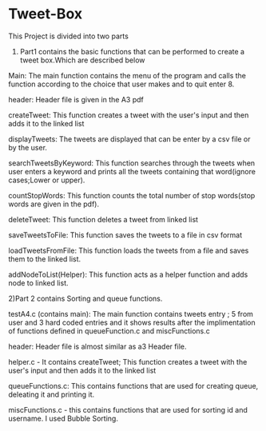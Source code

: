 # Tweet-Box
This Project is divided into two parts

1) Part1 contains the basic functions that can be performed to create a tweet box.Which are described below

  Main: The main function contains the menu of the program and calls the function according to the choice that user makes and to quit enter 8.

  header: Header file is given in the A3 pdf

  createTweet: This function creates a tweet with the user's input and then adds it to the linked list

  displayTweets: The tweets are displayed that can be enter by a csv file or by the user.

  searchTweetsByKeyword: This function searches through the tweets when user enters a keyword and prints all the tweets containing that word(ignore cases;Lower or upper).

  countStopWords: This function counts the total number of stop words(stop words are given in the pdf).

  deleteTweet: This function deletes a tweet from linked list

  saveTweetsToFile: This function saves the tweets to a file in csv format

  loadTweetsFromFile: This function loads the tweets from a file and saves them to the linked list.

  addNodeToList(Helper): This function acts as a helper function and adds node to linked list.

2)Part 2 contains Sorting and queue functions.

  testA4.c (contains main): The main function contains tweets entry ; 5 from user and 3 hard coded entries and it shows results after the implimentation of functions defined in queueFunction.c and miscFunctions.c 

  header: Header file is almost similar as a3 Header file.

  helper.c - It contains createTweet; This function creates a tweet with the user's input and then adds it to the linked list

  queueFunctions.c: This contains functions that are used for creating queue, deleating it and printing it.

  miscFunctions.c - this contains functions that are used for sorting id and username. I used Bubble Sorting.
